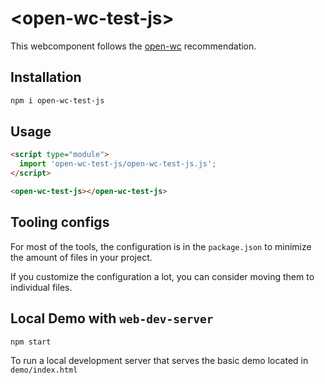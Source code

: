 # \<open-wc-test-js>

This webcomponent follows the [open-wc](https://github.com/open-wc/open-wc) recommendation.

## Installation

```bash
npm i open-wc-test-js
```

## Usage

```html
<script type="module">
  import 'open-wc-test-js/open-wc-test-js.js';
</script>

<open-wc-test-js></open-wc-test-js>
```



## Tooling configs

For most of the tools, the configuration is in the `package.json` to minimize the amount of files in your project.

If you customize the configuration a lot, you can consider moving them to individual files.

## Local Demo with `web-dev-server`

```bash
npm start
```

To run a local development server that serves the basic demo located in `demo/index.html`

